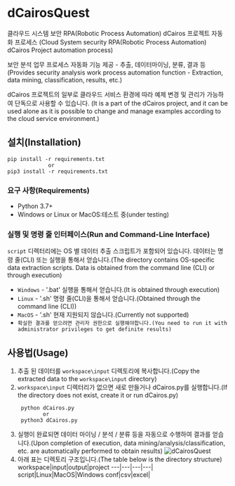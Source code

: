 # dCairosQuest

클라우드 시스템 보안 RPA(Robotic Process Automation) dCairos 프로젝트 자동화 프로세스
(Cloud System security RPA(Robotic Process Automation) dCairos Project automation process)

보안 분석 업무 프로세스 자동화 기능 제공 - 추출, 데이터마이닝, 분류, 결과 등
(Provides security analysis work process automation function - Extraction, data mining, classification, results, etc.)

dCairos 프로젝트의 일부로 클라우드 서비스 환경에 따라 예제 변경 및 관리가 가능하여 단독으로 사용할 수 있습니다.
(It is a part of the dCairos project, and it can be used alone as it is possible to change and manage examples according to the cloud service environment.)


## 설치(Installation)
```
pip install -r requirements.txt
             or
pip3 install -r requirements.txt
```
### 요구 사항(Requirements)
  * Python 3.7+
  * Windows or Linux or MacOS:테스트 중(under testing)

### 실행 및 명령 줄 인터페이스(Run and Command-Line Interface)
`script` 디렉터리에는 OS 별 데이터 추출 스크립트가 포함되어 있습니다. 데이터는 명령 줄(CLI) 또는 실행을 통해서 얻습니다.(The directory contains OS-specific data extraction scripts. Data is obtained from the command line (CLI) or through execution)

* `Windows` - '.bat' 실행을 통해서 얻습니다.(It is obtained through execution)
* `Linux` - '.sh' 명령 줄(CLI)을 통해서 얻습니다.(Obtained through the command line (CLI))
* `MacOS` - '.sh' 현재 지원되지 않습니다.(Currently not supported)
* `확실한 결과를 얻으려면 관리자 권한으로 실행해야합니다.(You need to run it with administrator privileges to get definite results)`

## 사용법(Usage)
1. 추출 된 데이터를 `workspace\input` 디렉토리에 복사합니다.(Copy the extracted data to the `workspace\input` directory)
2. `workspace\input` 디렉터리가 없으면 새로 만들거나 dCairos.py를 실행합니다.(If the directory does not exist, create it or run dCairos.py)
   ```
    python dCairos.py
           or
    python3 dCairos.py
   ```
3. 실행이 완료되면 데이터 마이닝 / 분석 / 분류 등을 자동으로 수행하여 결과를 얻습니다.(Upon completion of execution, data mining/analysis/classification, etc. are automatically performed to obtain results)
   ![dCairosQuest](https://user-images.githubusercontent.com/46318494/119313293-57e6b180-bcae-11eb-8199-86c8070e6fc0.jpg)
4. 아래 표는 디렉토리 구조입니다.(The table below is the directory structure)
   workspace|input|output|project
   ---|---|---|---|
   script|Linux|MacOS|Windows
   conf|csv|excel|